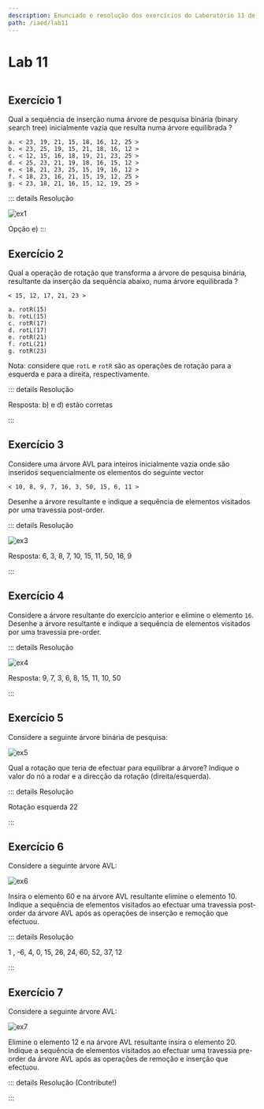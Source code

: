 ```yaml
---
description: Enunciado e resolução dos exercícios do Laboratório 11 de IAED
path: /iaed/lab11
---
```


# Lab 11

```toc

```

## Exercício 1

Qual a sequência de inserção numa árvore de pesquisa binária (binary search tree) inicialmente vazia que resulta numa árvore equilibrada ?

```
a. < 23, 19, 21, 15, 18, 16, 12, 25 >
b. < 23, 25, 19, 15, 21, 18, 16, 12 >
c. < 12, 15, 16, 18, 19, 21, 23, 25 >
d. < 25, 23, 21, 19, 18, 16, 15, 12 >
e. < 18, 21, 23, 25, 15, 19, 16, 12 >
f. < 18, 23, 16, 21, 15, 19, 12, 25 >
g. < 23, 18, 21, 16, 15, 12, 19, 25 >
```

::: details Resolução

![ex1](./1111-ex1r.png#dark=1)

Opção e)
:::

## Exercício 2

Qual a operação de rotação que transforma a árvore de pesquisa binária, resultante da inserção da sequência abaixo, numa árvore equilibrada ?

```
< 15, 12, 17, 21, 23 >

a. rotR(15)
b. rotL(15)
c. rotR(17)
d. rotL(17)
e. rotR(21)
f. rotL(21)
g. rotR(23)
```

Nota: considere que `rotL` e `rotR` são as operações de rotação para a esquerda e para a direita, respectivamente.

::: details Resolução

Resposta: b) e d) estão corretas

:::

## Exercício 3

Considere uma árvore AVL para inteiros inicialmente vazia onde são inseridos sequencialmente os elementos do seguinte vector

```
< 10, 8, 9, 7, 16, 3, 50, 15, 6, 11 >
```

Desenhe a árvore resultante e indique a sequência de elementos visitados por uma travessia post-order.

::: details Resolução

![ex3](./1111-ex3r.png#dark=1)

Resposta: 6, 3, 8, 7, 10, 15, 11, 50, 16, 9

:::

## Exercício 4

Considere a árvore resultante do exercício anterior e elimine o elemento `16`.\
 Desenhe a árvore resultante e indique a sequência de elementos visitados por uma travessia pre-order.

::: details Resolução

![ex4](./1111-ex4r.png#dark=1)

Resposta: 9, 7, 3, 6, 8, 15, 11, 10, 50

:::

## Exercício 5

Considere a seguinte árvore binária de pesquisa:

![ex5](./1111-ex5.jpg#dark=1)

Qual a rotação que teria de efectuar para equilibrar a árvore? Indique o valor do nó a rodar e a direcção da rotação (direita/esquerda).

::: details Resolução

Rotação esquerda 22

:::

## Exercício 6

Considere a seguinte árvore AVL:

![ex6](./1111-ex6.jpg#dark=1)

Insira o elemento 60 e na árvore AVL resultante elimine o elemento 10.\
Indique a sequência de elementos visitados ao efectuar uma travessia post-order da árvore AVL após as operações de inserção e remoção que efectuou.

::: details Resolução

1 , -6, 4, 0, 15, 26, 24, 60, 52, 37, 12

:::

## Exercício 7

Considere a seguinte árvore AVL:

![ex7](./1111-ex7.jpg#dark=1)

Elimine o elemento 12 e na árvore AVL resultante insira o elemento 20.\
Indique a sequência de elementos visitados ao efectuar uma travessia pre-order da árvore AVL após as operações de remoção e inserção que efectuou.

::: details Resolução (Contribute!)

:::
